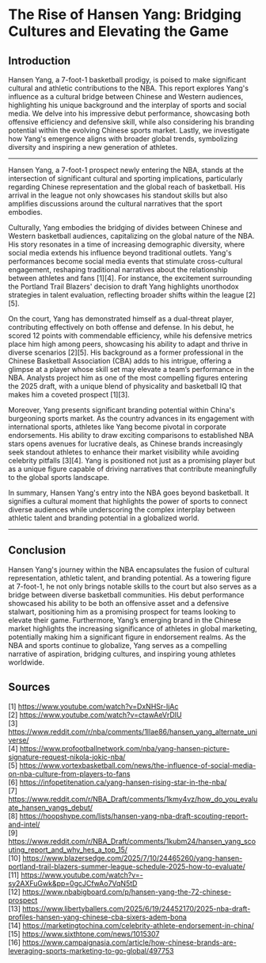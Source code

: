 # The Rise of Hansen Yang: Bridging Cultures and Elevating the Game

## Introduction
Hansen Yang, a 7-foot-1 basketball prodigy, is poised to make significant cultural and athletic contributions to the NBA. This report explores Yang's influence as a cultural bridge between Chinese and Western audiences, highlighting his unique background and the interplay of sports and social media. We delve into his impressive debut performance, showcasing both offensive efficiency and defensive skill, while also considering his branding potential within the evolving Chinese sports market. Lastly, we investigate how Yang's emergence aligns with broader global trends, symbolizing diversity and inspiring a new generation of athletes.

---


Hansen Yang, a 7-foot-1 prospect newly entering the NBA, stands at the intersection of significant cultural and sporting implications, particularly regarding Chinese representation and the global reach of basketball. His arrival in the league not only showcases his standout skills but also amplifies discussions around the cultural narratives that the sport embodies. 

Culturally, Yang embodies the bridging of divides between Chinese and Western basketball audiences, capitalizing on the global nature of the NBA. His story resonates in a time of increasing demographic diversity, where social media extends his influence beyond traditional outlets. Yang's performances become social media events that stimulate cross-cultural engagement, reshaping traditional narratives about the relationship between athletes and fans [1][4]. For instance, the excitement surrounding the Portland Trail Blazers' decision to draft Yang highlights unorthodox strategies in talent evaluation, reflecting broader shifts within the league [2][5]. 

On the court, Yang has demonstrated himself as a dual-threat player, contributing effectively on both offense and defense. In his debut, he scored 12 points with commendable efficiency, while his defensive metrics place him high among peers, showcasing his ability to adapt and thrive in diverse scenarios [2][5]. His background as a former professional in the Chinese Basketball Association (CBA) adds to his intrigue, offering a glimpse at a player whose skill set may elevate a team’s performance in the NBA. Analysts project him as one of the most compelling figures entering the 2025 draft, with a unique blend of physicality and basketball IQ that makes him a coveted prospect [1][3].

Moreover, Yang presents significant branding potential within China's burgeoning sports market. As the country advances in its engagement with international sports, athletes like Yang become pivotal in corporate endorsements. His ability to draw exciting comparisons to established NBA stars opens avenues for lucrative deals, as Chinese brands increasingly seek standout athletes to enhance their market visibility while avoiding celebrity pitfalls [3][4]. Yang is positioned not just as a promising player but as a unique figure capable of driving narratives that contribute meaningfully to the global sports landscape.

In summary, Hansen Yang's entry into the NBA goes beyond basketball. It signifies a cultural moment that highlights the power of sports to connect diverse audiences while underscoring the complex interplay between athletic talent and branding potential in a globalized world.


---

## Conclusion

Hansen Yang's journey within the NBA encapsulates the fusion of cultural representation, athletic talent, and branding potential. As a towering figure at 7-foot-1, he not only brings notable skills to the court but also serves as a bridge between diverse basketball communities. His debut performance showcased his ability to be both an offensive asset and a defensive stalwart, positioning him as a promising prospect for teams looking to elevate their game. Furthermore, Yang’s emerging brand in the Chinese market highlights the increasing significance of athletes in global marketing, potentially making him a significant figure in endorsement realms. As the NBA and sports continue to globalize, Yang serves as a compelling narrative of aspiration, bridging cultures, and inspiring young athletes worldwide.

## Sources
[1] https://www.youtube.com/watch?v=DxNHSr-IjAc  
[2] https://www.youtube.com/watch?v=ctawAeVrDIU  
[3] https://www.reddit.com/r/nba/comments/1llae86/hansen_yang_alternate_universe/  
[4] https://www.profootballnetwork.com/nba/yang-hansen-picture-signature-request-nikola-jokic-nba/  
[5] https://www.vortexbasketball.com/news/the-influence-of-social-media-on-nba-culture-from-players-to-fans  
[6] https://infopetitenation.ca/yang-hansen-rising-star-in-the-nba/  
[7] https://www.reddit.com/r/NBA_Draft/comments/1kmy4vz/how_do_you_evaluate_hansen_yangs_debut/  
[8] https://hoopshype.com/lists/hansen-yang-nba-draft-scouting-report-and-intel/  
[9] https://www.reddit.com/r/NBA_Draft/comments/1kubm24/hansen_yang_scouting_report_and_why_hes_a_top_15/  
[10] https://www.blazersedge.com/2025/7/10/24465260/yang-hansen-portland-trail-blazers-summer-league-schedule-2025-how-to-evaluate/  
[11] https://www.youtube.com/watch?v=-sy2AXFuGwk&pp=0gcJCfwAo7VqN5tD  
[12] https://www.nbabigboard.com/p/hansen-yang-the-72-chinese-prospect  
[13] https://www.libertyballers.com/2025/6/19/24452170/2025-nba-draft-profiles-hansen-yang-chinese-cba-sixers-adem-bona  
[14] https://marketingtochina.com/celebrity-athlete-endorsement-in-china/  
[15] https://www.sixthtone.com/news/1015307  
[16] https://www.campaignasia.com/article/how-chinese-brands-are-leveraging-sports-marketing-to-go-global/497753